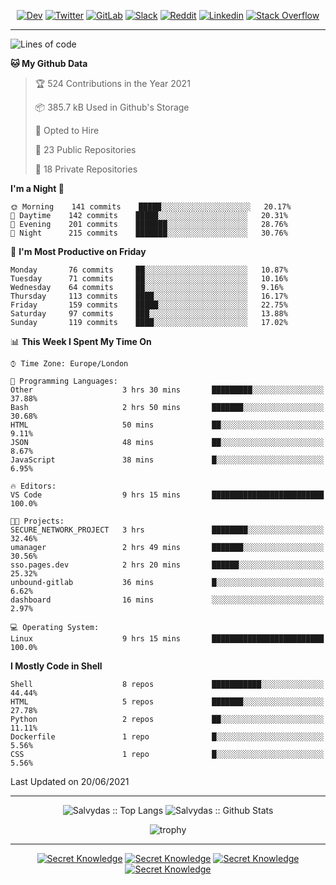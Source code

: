 <div align="center">
  
[![Dev](https://img.shields.io/badge/-DEV-222222?style=flat-square&logo=dev.to&logoColor=white&link=https://dev.to/sso/)](https://dev.to/sso/)
[![Twitter](https://img.shields.io/badge/-Twitter-222222?style=flat-square&logo=twitter&logoColor=white&link=https://twitter.com/digital_wizz/)](https://twitter.com/digital_wizz/)
[![GitLab](https://img.shields.io/badge/-GitLab-222222?style=flat-square&logo=GitLab&logoColor=white&link=https://gitlab.com/ss-o/)](https://gitlab.com/ss-o/)
[![Slack](https://img.shields.io/badge/-Slack-222222?style=flat-square&logo=Slack&logoColor=white&link=https://digital-teams.slack.com/)](https://digital-teams.slack.com/)
[![Reddit](https://img.shields.io/badge/-Reddit-222222?style=flat-square&logo=Reddit&logoColor=white&link=https://https://www.reddit.com/user/ss-o/)](https://www.reddit.com/user/ss-o/)
[![Linkedin](https://img.shields.io/badge/-LinkedIn-222222?style=flat-square&logo=Linkedin&logoColor=white&link=https://www.linkedin.com/in/digital-clouds/)](https://www.linkedin.com/in/digital-clouds/)
[![Stack Overflow](https://img.shields.io/badge/-Stack%20Overflow-222222?style=flat-square&logo=stack-overflow&logoColor=white&link=https://stackoverflow.com/users/13893752/salvydas-lukosius)](https://stackoverflow.com/users/13893752/salvydas-lukosius)

</div>

---

<!--START_SECTION:waka-->
![Lines of code](https://img.shields.io/badge/From%20Hello%20World%20I%27ve%20Written-2.1%20million%20lines%20of%20code-blue)

**🐱 My Github Data** 

> 🏆 524 Contributions in the Year 2021
 > 
> 📦 385.7 kB Used in Github's Storage 
 > 
> 💼 Opted to Hire
 > 
> 📜 23 Public Repositories 
 > 
> 🔑 18 Private Repositories  
 > 
**I'm a Night 🦉** 

```text
🌞 Morning    141 commits    █████░░░░░░░░░░░░░░░░░░░░   20.17% 
🌆 Daytime    142 commits    █████░░░░░░░░░░░░░░░░░░░░   20.31% 
🌃 Evening    201 commits    ███████░░░░░░░░░░░░░░░░░░   28.76% 
🌙 Night      215 commits    ███████░░░░░░░░░░░░░░░░░░   30.76%

```
📅 **I'm Most Productive on Friday** 

```text
Monday       76 commits     ██░░░░░░░░░░░░░░░░░░░░░░░   10.87% 
Tuesday      71 commits     ██░░░░░░░░░░░░░░░░░░░░░░░   10.16% 
Wednesday    64 commits     ██░░░░░░░░░░░░░░░░░░░░░░░   9.16% 
Thursday     113 commits    ████░░░░░░░░░░░░░░░░░░░░░   16.17% 
Friday       159 commits    █████░░░░░░░░░░░░░░░░░░░░   22.75% 
Saturday     97 commits     ███░░░░░░░░░░░░░░░░░░░░░░   13.88% 
Sunday       119 commits    ████░░░░░░░░░░░░░░░░░░░░░   17.02%

```


📊 **This Week I Spent My Time On** 

```text
⌚︎ Time Zone: Europe/London

💬 Programming Languages: 
Other                    3 hrs 30 mins       █████████░░░░░░░░░░░░░░░░   37.88% 
Bash                     2 hrs 50 mins       ███████░░░░░░░░░░░░░░░░░░   30.68% 
HTML                     50 mins             ██░░░░░░░░░░░░░░░░░░░░░░░   9.11% 
JSON                     48 mins             ██░░░░░░░░░░░░░░░░░░░░░░░   8.67% 
JavaScript               38 mins             █░░░░░░░░░░░░░░░░░░░░░░░░   6.95%

🔥 Editors: 
VS Code                  9 hrs 15 mins       █████████████████████████   100.0%

🐱‍💻 Projects: 
SECURE_NETWORK_PROJECT   3 hrs               ████████░░░░░░░░░░░░░░░░░   32.46% 
umanager                 2 hrs 49 mins       ███████░░░░░░░░░░░░░░░░░░   30.56% 
sso.pages.dev            2 hrs 20 mins       ██████░░░░░░░░░░░░░░░░░░░   25.32% 
unbound-gitlab           36 mins             █░░░░░░░░░░░░░░░░░░░░░░░░   6.62% 
dashboard                16 mins             ░░░░░░░░░░░░░░░░░░░░░░░░░   2.97%

💻 Operating System: 
Linux                    9 hrs 15 mins       █████████████████████████   100.0%

```

**I Mostly Code in Shell** 

```text
Shell                    8 repos             ███████████░░░░░░░░░░░░░░   44.44% 
HTML                     5 repos             ███████░░░░░░░░░░░░░░░░░░   27.78% 
Python                   2 repos             ██░░░░░░░░░░░░░░░░░░░░░░░   11.11% 
Dockerfile               1 repo              █░░░░░░░░░░░░░░░░░░░░░░░░   5.56% 
CSS                      1 repo              █░░░░░░░░░░░░░░░░░░░░░░░░   5.56%

```



 Last Updated on 20/06/2021
<!--END_SECTION:waka-->

---

<div align=center>

![Salvydas :: Top Langs](https://github-readme-stats.vercel.app/api/top-langs/?username=ss-o&langs_count=8&card_width=300&theme=blue-green&layout=compact)
![Salvydas :: Github Stats](https://github-readme-stats.vercel.app/api?username=ss-o&theme=blue-green&layout=compact&no-frame=true)
 
![trophy](https://github-profile-trophy.vercel.app/?username=ss-o&theme=darkhub&rank=SSS,SS,S,AAA,AA,A,B,C&no-frame=true)

---


[![Secret Knowledge](https://github-readme-stats.vercel.app/api/pin/?username=github&repo=government.github.com&card_width=150&theme=blue-green&layout=compact)](https://github.com/github/government.github.com)
[![Secret Knowledge](https://github-readme-stats.vercel.app/api/pin/?username=ss-o&repo=the-book-of-secret-knowledge&card_width=150&theme=blue-green&layout=compact)](https://github.com/ss-o/the-book-of-secret-knowledge)
[![Secret Knowledge](https://github-readme-stats.vercel.app/api/pin/?username=digital-clouds&repo=awesome-machine-learning&card_width=150&theme=blue-green)](https://github.com/digital-clouds/awesome-machine-learning)
[![Secret Knowledge](https://github-readme-stats.vercel.app/api/pin/?username=security-io&repo=shodan-eye&card_width=150&theme=blue-green)](https://github.com/security-io/shodan-eye)

</div>
